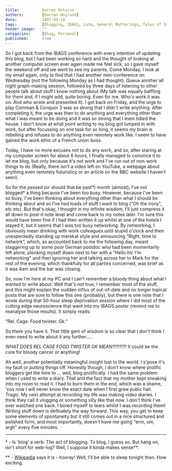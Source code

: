 ```yaml
---
title:          Darren Returns
authors:        [Darren Hoyland]
date:           2007-09-19
tags:           [Blogging, IBAGS, Late, General Mutterings, Tales of Ineptitude]
header_image:   ""
categories:     [Blog, Personal]
published:      true
---
```



So I got back from the IBAGS conference with every intention of updating this blog, but I had been working so hard and the thought of looking at another computer screen ever again made me feel sick, so I gave myself the weekend off and we went to see my parents. Come Monday, I look at my email again, only to find that I had another mini-conference on Wednesday (not the following Monday as I had thought). Queue another all night graph-making session, followed by three days of listening to other people talk about stuff I know nothing about (My talk was equally baffling for them and, if I might add, quite boring. Even for me. Who's work it was on. And who wrote and presented it). I got back on Friday, and the urge to play Comman & Conquor 3 was so strong that I didn't write anything. After completing it, the urge was then to do anything and everything other than what I was meant to be doing and it was so strong that I even tidied the house. I don't know at what point writing to my blog got lumped in with work, but after focussing on one task for so long, it seems my brain is rebelling and refuses to do anything even remotely work like. I seem to have gained the work ethic of a French union boss.

Today, I have no more excuses not to do any work, and so, after staring at my computer screen for about 6 hours, I finally managed to convince it to let me blog, but only because it's not work and I've run out of non-work things to do (Really, there isn't a video left on YouTube, a webpage about anything even remotely futuristicy or an article on the BBC website I haven't seen).

So for the passed (or should that be past?) month (almost), I've not blogged\* a thing because I've been too busy. However, because I've been so busy, I've been thinking about everything other than what I should be thinking about and so I've had loads of stuff I want to blog ("Oh the irony", etc etc). But that's okay, I thought in my infinite wisdom, I'll just compress it all down to post-it note level and come back to my notes later.  I'm sure this would have been fine if I had then written it up whilst at one of the hotels I stayed it, but it seems that I was too busy networking. By networking, I obviously mean drinking with work colleagues until stupid o'clock and then unexpectedly standing up merekat style and announcing "Right, time to network", which, as accounted back to me the following day, meant staggering up to some poor German postdoc who had been momentarily left alone, plonking myself down next to her with a "Hello *hic* I'm networking" and then ignoring her and talking across her to Mark for the rest of the evening, which thankfully for all parties concerned, was brief as it was 4am and the bar was closing.

So, now I'm here at my PC and I can't remember a bloody thing about what I wanted to write about. Well that's not true, I remember most of the stuff, and this might explain the sudden influx of out-of-date and no longer topical posts that are sure to follow this one (probably), but there is one note that I wrote during that 30-hour sleep deprivation session where I did most of the cutting edge neuroscience that went into my IBAGS poster (remind me to reanalyse those results). It simply reads:

"Rel. Cage. Food twister. Gk."

So there you have it. That little gem of wisdom is so clear that I don't think I even need to write about it any further.....

*WHAT DOES REL CAGE FOOD TWISTER GK MEAN?!?!?!?!* It could be the cure for bloody cancer or anything!

Ah well, another potentially meaningful insight lost to the world. I s'pose it's my fault or putting things off. Honestly though, I don't know where prolific bloggers get the time to ... well, blog prolifically. I had the same problem when I used to write a diary. That and the fact that my mother kept sneaking into my room to read it. I had to burn them in the end, which was a shame, 'cos now I will never know the exact date when I first grew pubic hair. Tragic. My next attempt at recording my life was making video diaries. I think they call it vlogging or something silly like that now. I don't think I've ever watched one back. I bored myself to tears whilst I was recording them! Writing stuff down is definately the way forward. This way, you get to keep some elements of spontaneity but it still comes out in a nice structured and polished form, and most importantly, doesn't have me going "erm, um, argh" every five minutes.

---

\* - Is 'blog' a verb. The act of blogging. To blog. I guess so. But hang on, isn't short for web-log? Well, I suppose it kinda makes sense**.

\** - <a href="http://en.wikipedia.org/wiki/Blog">Wikipedia</a> says it is - hooray! Well, I'll be able to sleep tonight then. How exciting.


